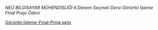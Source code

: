 *NEÜ BİLGİSAYAR MÜHENDİSLİĞİ 6.Dönem Seçmeli Dersi Görüntü İşleme Final Proje Ödevi*

[Görüntü-İşleme-Final-Proje.pptx](https://github.com/SemaEkmekci/aiVirtualMouse_Django_Project/files/15444137/Goruntu-Isleme-Final-Proje.pptx)
